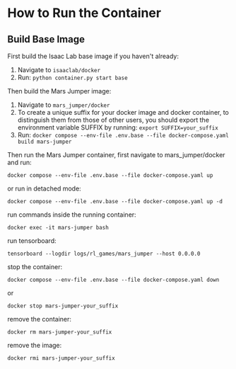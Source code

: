 # How to Run the Container

## Build Base Image
First build the Isaac Lab base image if you haven't already:
1. Navigate to `isaaclab/docker`
2. Run: `python container.py start base`

Then build the Mars Jumper image:
1. Navigate to `mars_jumper/docker`
2. To create a unique suffix for your docker image and docker container, to distinguish them from those of other users, you should export the environment variable SUFFIX by running: `export SUFFIX=your_suffix`
3. Run: `docker compose --env-file .env.base --file docker-compose.yaml build mars-jumper`

Then run the Mars Jumper container, first navigate to mars_jumper/docker and run:
```
docker compose --env-file .env.base --file docker-compose.yaml up
```
or run in detached mode:
```
docker compose --env-file .env.base --file docker-compose.yaml up -d
```
run commands inside the running container:
```
docker exec -it mars-jumper bash
```
run tensorboard:
```
tensorboard --logdir logs/rl_games/mars_jumper --host 0.0.0.0
```

stop the container:
```
docker compose --env-file .env.base --file docker-compose.yaml down
```
or 
```
docker stop mars-jumper-your_suffix
```
remove the container:
```
docker rm mars-jumper-your_suffix
```
remove the image:
```
docker rmi mars-jumper-your_suffix
```